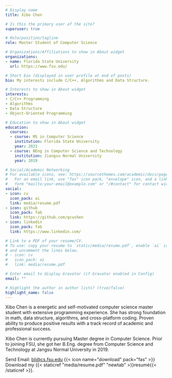 ```yaml
---
# Display name
title: Xibo Chen

# Is this the primary user of the site?
superuser: true

# Role/position/tagline
role: Master Student of Computer Science

# Organizations/Affiliations to show in About widget
organizations:
- name: Florida State University
  url: https://www.fsu.edu/

# Short bio (displayed in user profile at end of posts)
bio: My interests include C/C++, Algorithms and Data Structure.

# Interests to show in About widget
interests:
- C/C++ Programming
- Algorithms
- Data Structure
- Object-Oriented Programming

# Education to show in About widget
education:
  courses:
  - course: MS in Computer Science
    institution: Florida State University
    year: 2021
  - course: BEng in Computer Science and Technology
    institution: Jiangsu Normal University
    year: 2019

# Social/Academic Networking
# For available icons, see: https://sourcethemes.com/academic/docs/page-builder/#icons
#   For an email link, use "fas" icon pack, "envelope" icon, and a link in the
#   form "mailto:your-email@example.com" or "/#contact" for contact widget.
social:
- icon: cv
  icon_pack: ai
  link: media/resume.pdf
- icon: github
  icon_pack: fab
  link: https://github.com/gcushen
- icon: linkedin
  icon_pack: fab
  link: https://www.linkedin.com/

# Link to a PDF of your resume/CV.
# To use: copy your resume to `static/media/resume.pdf`, enable `ai` icons in `params.toml`, 
# and uncomment the lines below.
# - icon: cv
#   icon_pack: ai
#   link: media/resume.pdf

# Enter email to display Gravatar (if Gravatar enabled in Config)
email: ""

# Highlight the author in author lists? (true/false)
highlight_name: false
---
```

Xibo Chen is a energetic and self-motivated computer science master student with extensive programming experience. She has strong foundation in math, data structure, algorithms, and cross-platform coding. Proven ability to produce positive results with a track record of academic and professional success.

Xibo Chen is currently pursuing Master degree in Computer Science. Prior to joining FSU, she got her B.Eng. degree from Computer Science and Technology at Jangsu Normal University in 2019.


Send Email: <a href="mailto:bli@cs.fsu.edu">bli@cs.fsu.edu</a>
{{< icon name="download" pack="fas" >}} Download my {{< staticref "media/resume.pdf" "newtab" >}}resumé{{< /staticref >}}.
